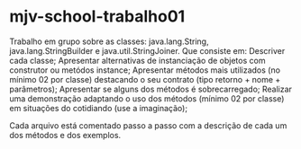 # mjv-school-trabalho01

Trabalho em grupo sobre as classes: java.lang.String, java.lang.StringBuilder e java.util.StringJoiner.
Que consiste em:
  Descriver cada classe;
  Apresentar alternativas de instanciação de objetos com construtor ou metódos instance;
  Apresentar métodos mais utilizados (no mínimo 02 por classe) destacando o seu contrato (tipo retorno + nome + parâmetros);
  Apresentar se alguns dos métodos é sobrecarregado;
  Realizar uma demonstração adaptando o uso dos métodos (mínimo 02 por classe) em situações do cotidiando (use a imaginação);
  
Cada arquivo está comentado passo a passo com a descrição de cada um dos métodos e dos exemplos.
